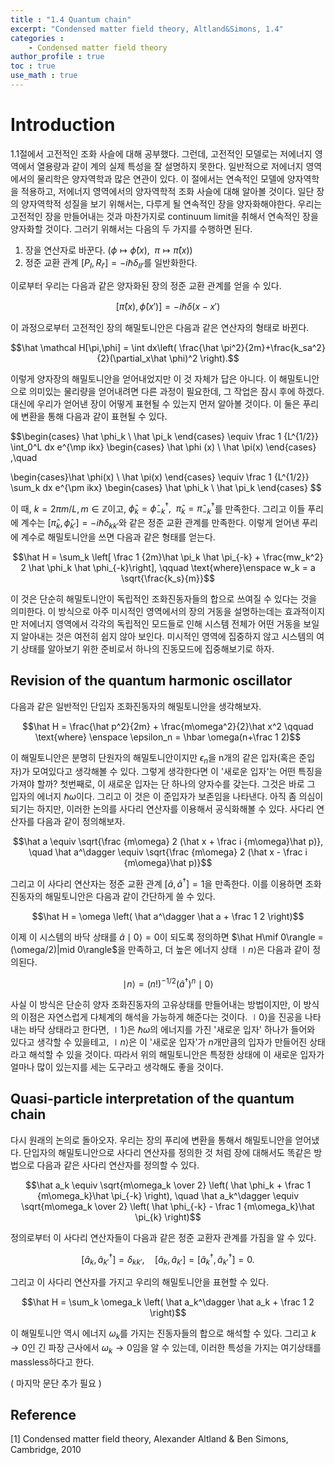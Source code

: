 ```yaml
---
title : "1.4 Quantum chain"
excerpt: "Condensed matter field theory, Altland&Simons, 1.4"
categories :
    - Condensed matter field theory
author_profile : true
toc : true
use_math : true
---
```

# Introduction

1.1절에서 고전적인 조화 사슬에 대해 공부했다. 그런데, 고전적인 모델로는 저에너지 영역에서 열용량과 같이 계의 실제 특성을 잘 설명하지 못한다. 일반적으로 저에너지 영역에서의 물리학은 양자역학과 많은 연관이 있다. 이 절에서는 연속적인 모델에 양자역학을 적용하고, 저에너지 영역에서의 양자역학적 조화 사슬에 대해 알아볼 것이다. 일단 장의 양자역학적 성질을 보기 위해서는, 다루게 될 연속적인 장을 양자화해야한다. 우리는 고전적인 장을 만들어내는 것과 마찬가지로 continuum limit을 취해서 연속적인 장을 양자화할 것이다. 그러기 위해서는 다음의 두 가지를 수행하면 된다.

1. 장을 연산자로 바꾼다. ($\phi \mapsto \hat \phi(x),\enspace \pi \mapsto\hat \pi(x)$)
2. 정준 교환 관계 $[P_I,R_{I'}]=-i\hbar\delta_{II'}$를 일반화한다.

이로부터 우리는 다음과 같은 양자화된 장의 정준 교환 관계를 얻을 수 있다.

$$[\hat \pi(x),\hat \phi(x')] = -i\hbar\delta(x-x')$$

이 과정으로부터 고전적인 장의 해밀토니안은 다음과 같은 연산자의 형태로 바뀐다.

$$\hat \mathcal H[\pi,\phi] = \int dx\left( \frac{\hat \pi^2}{2m}+\frac{k_sa^2}{2}(\partial_x\hat \phi)^2 \right).$$

이렇게 양자장의 해밀토니안을 얻어내었지만 이 것 자체가 답은 아니다. 이 해밀토니안으로 의미있는 물리량을 얻어내려면 다른 과정이 필요한데, 그 작업은 잠시 후에 하겠다. 대신에 우리가 얻어낸 장이 어떻게 표현될 수 있는지 먼저 알아볼 것이다. 이 둘은 푸리에 변환을 통해 다음과 같이 표현될 수 있다.

$$\begin{cases}
\hat \phi_k \\ \hat \pi_k
\end{cases} \equiv
\frac 1 {L^{1/2}} \int_0^L dx e^{\mp ikx}
\begin{cases}
\hat \phi (x) \\ \hat \pi(x)
\end{cases}
,\quad

\begin{cases}\hat \phi(x) \\ \hat \pi(x)
\end{cases} \equiv
\frac 1 {L^{1/2}} \sum_k dx e^{\pm ikx}
\begin{cases}
\hat \phi_k \\ \hat \pi_k
\end{cases}
$$

이 때, $k = 2\pi m/L, m \in \mathbb Z$이고, $\hat \phi_k = \hat \phi_{-k}^\dagger , \enspace \hat \pi_k = \hat \pi_{-k}^\dagger$를 만족한다. 그리고 이들 푸리에 계수는 $[\hat \pi_k,\hat \phi_{k'}] = -i\hbar\delta_{kk'}$와 같은 정준 교환 관계를 만족한다. 이렇게 얻어낸 푸리에 계수로 해밀토니안을 쓰면 다음과 같은 형태를 얻는다.

$$\hat H = \sum_k \left[ \frac 1 {2m}\hat \pi_k \hat \pi_{-k} + \frac{mw_k^2} 2 \hat \phi_k \hat \phi_{-k}\right], \qquad \text{where}\enspace w_k = a \sqrt{\frac{k_s}{m}}$$

이 것은 단순히 해밀토니안이 독립적인 조화진동자들의 합으로 쓰여질 수 있다는 것을 의미한다. 이 방식으로 아주 미시적인 영역에서의 장의 거동을 설명하는데는 효과적이지만 저에너지 영역에서 각각의 독립적인 모드들로 인해 시스템 전체가 어떤 거동을 보일지 알아내는 것은 여전히 쉽지 않아 보인다. 미시적인 영역에 집중하지 않고 시스템의 여기 상태를 알아보기 위한 준비로서 하나의 진동모드에 집중해보기로 하자.

## Revision of the quantum harmonic oscillator

다음과 같은 일반적인 단입자 조화진동자의 해밀토니안을 생각해보자.

$$\hat H = \frac{\hat p^2}{2m} + \frac{m\omega^2}{2}\hat x^2 \qquad \text{where} \enspace \epsilon_n = \hbar \omega(n+\frac 1 2)$$

이 해밀토니안은 분명히 단원자의 해밀토니안이지만 $\epsilon_n$을 n개의 같은 입자(혹은 준입자)가 모여있다고 생각해볼 수 있다. 그렇게 생각한다면 이 '새로운 입자'는 어떤 특징을 가져야 할까? 첫번째로, 이 새로운 입자는 단 하나의 양자수를 갖는다. 그것은 바로 그 입자의 에너지 $\hbar \omega$이다. 그리고 이 것은 이 준입자가 보존임을 나타낸다. 아직 좀 의심이 되기는 하지만, 이러한 논의를 사다리 연산자를 이용해서 공식화해볼 수 있다. 사다리 연산자를 다음과 같이 정의해보자.

$$\hat a \equiv \sqrt{\frac {m\omega} 2 (\hat x + \frac i {m\omega}\hat p)}, \quad \hat a^\dagger \equiv \sqrt{\frac {m\omega} 2 (\hat x - \frac i {m\omega}\hat p)}$$

그리고 이 사다리 연산자는 정준 교환 관계 $[\hat a, \hat a^\dagger]=1$을 만족한다. 이를 이용하면 조화진동자의 해밀토니안은 다음과 같이 간단하게 쓸 수 있다.

$$\hat H = \omega \left( \hat a^\dagger \hat a + \frac 1 2 \right)$$

이제 이 시스템의 바닥 상태를 $\hat a\mid 0\rangle = 0$이 되도록 정의하면 $\hat H\mif 0\rangle = (\omega/2)|mid 0\rangle$을 만족하고, 더 높은 에너지 상태 $\mid n\rangle$은 다음과 같이 정의된다.

$$\mid n\rangle = (n!)^{-1/2}(\hat a^\dagger)^n\mid 0\rangle$$

사실 이 방식은 단순히 양자 조화진동자의 고유상태를 만들어내는 방법이지만, 이 방식의 이점은 자연스럽게 다체계의 해석을 가능하게 해준다는 것이다. $\mid 0\rangle$을 진공을 나타내는 바닥 상태라고 한다면, $\mid 1\rangle$은 $\hbar \omega$의 에너지를 가진 '새로운 입자' 하나가 들어와 있다고 생각할 수 있을테고, $\mid n\rangle$은 이 '새로운 입자'가 $n$개만큼의 입자가 만들어진 상태라고 해석할 수 있을 것이다. 따라서 위의 해밀토니안은 특정한 상태에 이 새로운 입자가 얼마나 많이 있는지를 세는 도구라고 생각해도 좋을 것이다.

## Quasi-particle interpretation of the quantum chain

다시 원래의 논의로 돌아오자. 우리는 장의 푸리에 변환을 통해서 해밀토니안을 얻어냈다. 단입자의 해밀토니안으로 사다리 연산자를 정의한 것 처럼 장에 대해서도 똑같은 방법으로 다음과 같은 사다리 연산자를 정의할 수 있다.

$$\hat a_k \equiv \sqrt{m\omega_k \over 2} \left( \hat \phi_k + \frac 1 {m\omega_k}\hat \pi_{-k} \right), \quad \hat a_k^\dagger \equiv \sqrt{m\omega_k \over 2} \left( \hat \phi_{-k} - \frac 1 {m\omega_k}\hat \pi_{k} \right)$$

정의로부터 이 사다리 연산자들이 다음과 같은 정준 교환자 관계를 가짐을 알 수 있다.

$$\left[ \hat a_k, \hat a_{k'}^\dagger \right] = \delta_{kk'}, \quad \left[ \hat a_k, \hat a_{k'} \right] = \left[ \hat a_k^\dagger, \hat a_{k'}^\dagger \right] = 0.$$

그리고 이 사다리 연산자를 가지고 우리의 해밀토니안을 표현할 수 있다.

$$\hat H = \sum_k \omega_k \left( \hat a_k^\dagger \hat a_k + \frac 1 2 \right)$$

이 해밀토니안 역시 에너지 $\omega_k$를 가지는 진동자들의 합으로 해석할 수 있다. 그리고 $k \rightarrow 0$인 긴 파장 근사에서 $\omega_k \rightarrow 0$임을 알 수 있는데, 이러한 특성을 가지는 여기상태를 massless하다고 한다. 

( 마지막 문단 추가 필요 )

## Reference

[1] Condensed matter field theory, Alexander Altland & Ben Simons, Cambridge, 2010